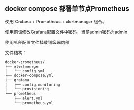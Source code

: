 ## docker compose 部署单节点Prometheus

使用 Grafana + Prometheus + alertmanager 组合。

使用前请修改Grafana配置文件中密码，当前admin密码为admin

使用外部配置文件挂载到容器内部

文件结构：

```bash
docker-prometheus/
├── alertmanager
│   └── config.yml
├── docker-compose.yml
├── grafana
│   ├── config.monitoring
│   └── provisioning
└── prometheus
    ├── alert.yml
    └── prometheus.yml
```